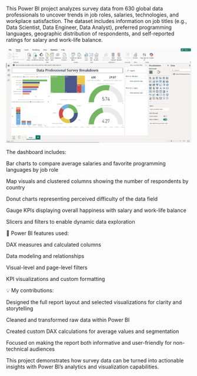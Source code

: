 This Power BI project analyzes survey data from 630 global data professionals to uncover trends in job roles, salaries, technologies, and workplace satisfaction. The dataset includes information on job titles (e.g., Data Scientist, Data Engineer, Data Analyst), preferred programming languages, geographic distribution of respondents, and self-reported ratings for salary and work-life balance.

![Dashboard Preview](Dashboard.png)

The dashboard includes:

Bar charts to compare average salaries and favorite programming languages by job role

Map visuals and clustered columns showing the number of respondents by country

Donut charts representing perceived difficulty of the data field

Gauge KPIs displaying overall happiness with salary and work-life balance

Slicers and filters to enable dynamic data exploration

🔧 Power BI features used:

DAX measures and calculated columns

Data modeling and relationships

Visual-level and page-level filters

KPI visualizations and custom formatting

💡 My contributions:

Designed the full report layout and selected visualizations for clarity and storytelling

Cleaned and transformed raw data within Power BI

Created custom DAX calculations for average values and segmentation

Focused on making the report both informative and user-friendly for non-technical audiences

This project demonstrates how survey data can be turned into actionable insights with Power BI’s analytics and visualization capabilities.
